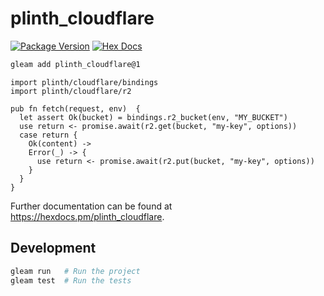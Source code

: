 # plinth_cloudflare

[![Package Version](https://img.shields.io/hexpm/v/plinth_cloudflare)](https://hex.pm/packages/plinth_cloudflare)
[![Hex Docs](https://img.shields.io/badge/hex-docs-ffaff3)](https://hexdocs.pm/plinth_cloudflare/)

```sh
gleam add plinth_cloudflare@1
```
```gleam
import plinth/cloudflare/bindings
import plinth/cloudflare/r2

pub fn fetch(request, env)  {
  let assert Ok(bucket) = bindings.r2_bucket(env, "MY_BUCKET")
  use return <- promise.await(r2.get(bucket, "my-key", options))
  case return {
    Ok(content) ->
    Error(_) -> {
      use return <- promise.await(r2.put(bucket, "my-key", options))
    }
  }
}
```

Further documentation can be found at <https://hexdocs.pm/plinth_cloudflare>.

## Development

```sh
gleam run   # Run the project
gleam test  # Run the tests
```
